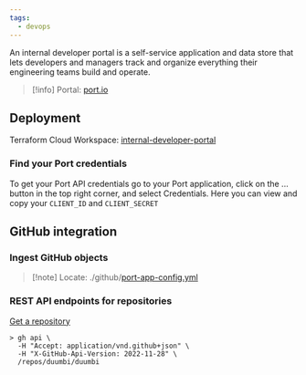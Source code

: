 ```yaml
---
tags:
  - devops
---
```

An internal developer portal is a self-service application and data store that lets developers and managers track and organize everything their engineering teams build and operate.

> [!info] Portal: [port.io](https://www.getport.io/)

## Deployment
Terraform Cloud Workspace: [internal-developer-portal](https://app.terraform.io/app/duumbi/workspaces/internal-developer-portal)
### Find your Port credentials
To get your Port API credentials go to your Port application, click on the ... button in the top right corner, and select Credentials. Here you can view and copy your `CLIENT_ID` and `CLIENT_SECRET`
## GitHub integration
### Ingest GitHub objects
>[!note]  Locate: ./github/[port-app-config.yml](https://docs.getport.io/build-your-software-catalog/sync-data-to-catalog/git/github/#port-app-configyml-file)

### REST API endpoints for repositories

[Get a repository](https://docs.github.com/en/rest/repos/repos?apiVersion=2022-11-28#get-a-repository)
```shell
> gh api \
  -H "Accept: application/vnd.github+json" \
  -H "X-GitHub-Api-Version: 2022-11-28" \
  /repos/duumbi/duumbi
```